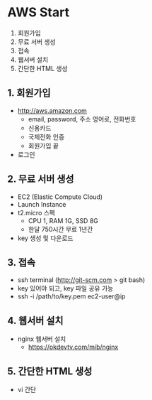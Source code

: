 # AWS Start

1. 회원가입
2. 무료 서버 생성
3. 접속
4. 웹서버 설치
5. 간단한 HTML 생성

## 1. 회원가입
* http://aws.amazon.com
  * email, password, 주소 영어로, 전화번호
  * 신용카드
  * 국제전화 인증
  * 회원가입 끝
* 로그인

## 2. 무료 서버 생성
* EC2 (Elastic Compute Cloud)
* Launch Instance
* t2.micro 스펙
  * CPU 1, RAM 1G, SSD 8G
  * 한달 750시간 무료 1년간
* key 생성 및 다운로드


## 3. 접속
* ssh terminal (http://git-scm.com > git bash)
* key 있어야 되고, key 파일 공유 가능
* ssh -i /path/to/key.pem ec2-user@ip

## 4. 웹서버 설치
* nginx 웹서버 설치
  * https://okdevtv.com/mib/nginx


## 5. 간단한 HTML 생성
* vi 간단

